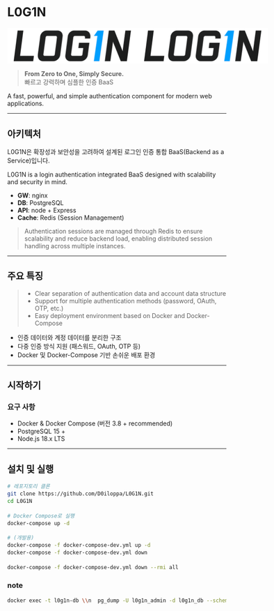 # L0G1N

<div align="center" style="display:flex; margin-bottom:10px">
  <img src="logo.png" alt="L0G1N Logo" width="300">
  <img src="logo_transparent.png" alt="L0G1N Logo" width="300">
</div>

> **From Zero to One, Simply Secure.**  
> 빠르고 강력하며 심플한 인증 BaaS

A fast, powerful, and simple authentication component for modern web applications.


---

## 아키텍처

L0G1N은 확장성과 보안성을 고려하여 설계된 로그인 인증 통합 BaaS(Backend as a Service)입니다.

L0G1N is a login authentication integrated BaaS designed with scalability and security in mind.

- **GW**: nginx
- **DB**: PostgreSQL  
- **API**: node + Express
- **Cache**: Redis (Session Management)

> Authentication sessions are managed through Redis to ensure scalability and reduce backend load, enabling distributed session handling across multiple instances.

---

## 주요 특징


> - Clear separation of authentication data and account data structure
> - Support for multiple authentication methods (password, OAuth, OTP, etc.)
> - Easy deployment environment based on Docker and Docker-Compose

- 인증 데이터와 계정 데이터를 분리한 구조  
- 다중 인증 방식 지원 (패스워드, OAuth, OTP 등)  
- Docker 및 Docker-Compose 기반 손쉬운 배포 환경  

---

## 시작하기

### 요구 사항

- Docker & Docker Compose (버전 3.8 + recommended)
- PostgreSQL 15 +
- Node.js 18.x LTS

---

## 설치 및 실행

```bash
# 레포지토리 클론
git clone https://github.com/D0iloppa/L0G1N.git
cd L0G1N

# Docker Compose로 실행
docker-compose up -d

# (개발용)
docker-compose -f docker-compose-dev.yml up -d
docker-compose -f docker-compose-dev.yml down

docker-compose -f docker-compose-dev.yml down --rmi all

```



### note
```bash
docker exec -t l0g1n-db \\n  pg_dump -U l0g1n_admin -d l0g1n_db --schema-only --no-owner --no-privileges \\n  > ./db/init.sql
```